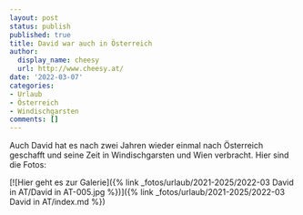 ```yaml
---
layout: post
status: publish
published: true
title: David war auch in Österreich
author:
  display_name: cheesy
  url: http://www.cheesy.at/
date: '2022-03-07'
categories:
- Urlaub
- Österreich
- Windischgarsten
comments: []
---
```


Auch David hat es nach zwei Jahren wieder einmal nach Österreich geschafft und seine Zeit in Windischgarsten und Wien verbracht. Hier sind die Fotos:

[![Hier geht es zur Galerie]({% link _fotos/urlaub/2021-2025/2022-03 David in AT/David in AT-005.jpg %})]({% link _fotos/urlaub/2021-2025/2022-03 David in AT/index.md %})